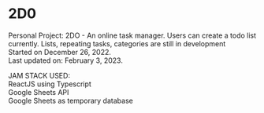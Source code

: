 # 2D0
Personal Project: 2DO - An online task manager. Users can create a todo list currently. Lists, repeating tasks, categories are still in development <br />
Started on December 26, 2022. <br />
Last updated on: February 3, 2023. <br />

JAM STACK USED: <br />
ReactJS using Typescript <br />
Google Sheets API <br />
Google Sheets as temporary database <br />

